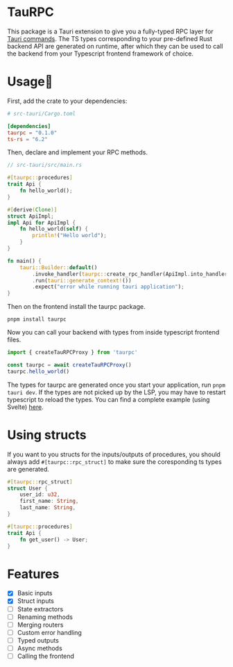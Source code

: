 # TauRPC

This package is a Tauri extension to give you a fully-typed RPC layer for [Tauri commands](https://tauri.app/v1/guides/features/command/).
The TS types corresponding to your pre-defined Rust backend API are generated on runtime, after which they can be used to call the backend from your Typescript frontend framework of choice.

# Usage🔧

First, add the crate to your dependencies:

```toml
# src-tauri/Cargo.toml

[dependencies]
taurpc = "0.1.0"
ts-rs = "6.2"
```

Then, declare and implement your RPC methods.

```rust
// src-tauri/src/main.rs

#[taurpc::procedures]
trait Api {
    fn hello_world();
}

#[derive(Clone)]
struct ApiImpl;
impl Api for ApiImpl {
    fn hello_world(self) {
        println!("Hello world");
    }
}

fn main() {
    tauri::Builder::default()
        .invoke_handler(taurpc::create_rpc_handler(ApiImpl.into_handler()))
        .run(tauri::generate_context!())
        .expect("error while running tauri application");
}
```

Then on the frontend install the taurpc package.

```
pnpm install taurpc
```

Now you can call your backend with types from inside typescript frontend files.

```typescript
import { createTauRPCProxy } from 'taurpc'

const taurpc = await createTauRPCProxy()
taurpc.hello_world()
```

The types for taurpc are generated once you start your application, run `pnpm tauri dev`. If the types are not picked up by the LSP, you may have to restart typescript to reload the types.
You can find a complete example (using Svelte) [here](https://github.com/MatsDK/TauRPC/tree/main/example).

# Using structs

If you want to you structs for the inputs/outputs of procedures, you should always add `#[taurpc::rpc_struct]` to make sure the coresponding ts types are generated.

```rust
#[taurpc::rpc_struct]
struct User {
    user_id: u32,
    first_name: String,
    last_name: String,
}

#[taurpc::procedures]
trait Api {
    fn get_user() -> User;
}
```

# Features

- [x] Basic inputs
- [x] Struct inputs
- [ ] State extractors
- [ ] Renaming methods
- [ ] Merging routers
- [ ] Custom error handling
- [ ] Typed outputs
- [ ] Async methods
- [ ] Calling the frontend
